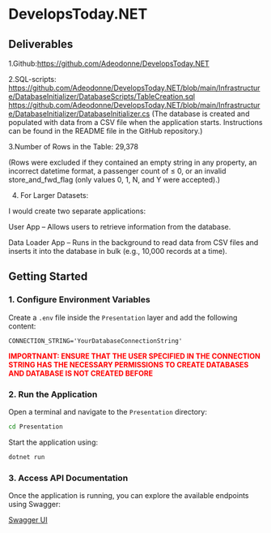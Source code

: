 # DevelopsToday.NET

## Deliverables

1.Github:https://github.com/Adeodonne/DevelopsToday.NET

2.SQL-scripts: 
https://github.com/Adeodonne/DevelopsToday.NET/blob/main/Infrastructure/DatabaseInitializer/DatabaseScripts/TableCreation.sql
https://github.com/Adeodonne/DevelopsToday.NET/blob/main/Infrastructure/DatabaseInitializer/DatabaseInitializer.cs
(The database is created and populated with data from a CSV file when the application starts. Instructions can be found in the README file in the GitHub repository.)

3.Number of Rows in the Table: 29,378

(Rows were excluded if they contained an empty string in any property, an incorrect datetime format, a passenger count of ≤ 0, or an invalid store_and_fwd_flag (only values 0, 1, N, and Y were accepted).)

4. For Larger Datasets:

I would create two separate applications:

User App – Allows users to retrieve information from the database.

Data Loader App – Runs in the background to read data from CSV files and inserts it into the database in bulk (e.g., 10,000 records at a time).

## Getting Started

### 1. Configure Environment Variables
Create a `.env` file inside the `Presentation` layer and add the following content:

```
CONNECTION_STRING='YourDatabaseConnectionString'
```

<span style="color: red;">**IMPORTNANT: ENSURE THAT THE USER SPECIFIED IN THE CONNECTION STRING HAS THE NECESSARY PERMISSIONS TO CREATE DATABASES AND DATABASE IS NOT CREATED BEFORE**</span>

### 2. Run the Application
Open a terminal and navigate to the `Presentation` directory:

```sh
cd Presentation
```

Start the application using:

```sh
dotnet run
```

### 3. Access API Documentation
Once the application is running, you can explore the available endpoints using Swagger:

[Swagger UI](http://localhost:5105/swagger/index.html)

